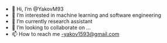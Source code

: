 - 👋 Hi, I’m @YakovM93
- 👀 I’m interested in machine learning and software engineering
- 🌱 I’m currently research assistant
- 💞️ I’m looking to collaborate on ...
- 📫 How to reach me -yakov1593@gmail.com

<!---
YakovM93/YakovM93 is a ✨ special ✨ repository because its `README.md` (this file) appears on your GitHub profile.
You can click the Preview link to take a look at your changes.
--->

